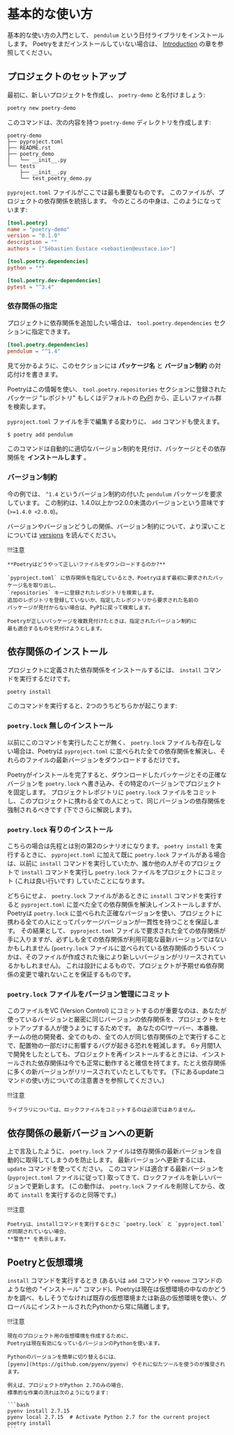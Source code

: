 # 基本的な使い方

基本的な使い方の入門として、 `pendulum` という日付ライブラリをインストールします。
Poetryをまだインストールしていない場合は、 [Introduction](/docs/) の章を参照してください。

## プロジェクトのセットアップ

最初に、新しいプロジェクトを作成し、 `poetry-demo` と名付けましょう:

```bash
poetry new poetry-demo
```

このコマンドは、次の内容を持つ `poetry-demo` ディレクトリを作成します:

```text
poetry-demo
├── pyproject.toml
├── README.rst
├── poetry_demo
│   └── __init__.py
└── tests
    ├── __init__.py
    └── test_poetry_demo.py
```

`pyproject.toml` ファイルがここでは最も重要なものです。
このファイルが、プロジェクトの依存関係を統括します。
今のところの中身は、このようになっています:

```toml
[tool.poetry]
name = "poetry-demo"
version = "0.1.0"
description = ""
authors = ["Sébastien Eustace <sebastien@eustace.io>"]

[tool.poetry.dependencies]
python = "*"

[tool.poetry.dev-dependencies]
pytest = "^3.4"
```

### 依存関係の指定

プロジェクトに依存関係を追加したい場合は、 `tool.poetry.dependencies` セクションに指定できます。

```toml
[tool.poetry.dependencies]
pendulum = "^1.4"
```

見て分かるように、このセクションには **パッケージ名** と **バージョン制約** の対応付けを書きます。

Poetryはこの情報を使い、 `tool.poetry.repositories` セクションに登録されたパッケージ "レポジトリ"
もしくはデフォルトの [PyPI](https://pypi.org) から、正しいファイル群を検索します。

`pyproject.toml` ファイルを手で編集する変わりに、 `add` コマンドも使えます。

```bash
$ poetry add pendulum
```

このコマンドは自動的に適切なバージョン制約を見付け、パッケージとその依存関係を **インストールします** 。


### バージョン制約

今の例では、 `^1.4` というバージョン制約の付いた  `pendulum` パッケージを要求しています。
この制約は、1.4.0以上かつ2.0.0未満のバージョンという意味です (`>=1.4.0 <2.0.0`)。

バージョンやバージョンどうしの関係、バージョン制約について、より深いことについては [versions](/docs/versions/)
を読んでください。


!!!注意

    **Poetryはどうやって正しいファイルをダウンロードするのか?**

    `pyproject.toml` に依存関係を指定しているとき、Poetryはまず最初に要求されたパッケージ名を取り出し、
    `repositories` キーに登録されたレポジトリを検索します。
    追加のレポジトリを登録していないか、指定したレポジトリから要求された名前の
    パッケージが見付からない場合は、PyPIに戻って検索します。

    Poetryが正しいパッケージを複数見付けたときは、指定されたバージョン制約に
    最も適合するものを見付けようとします。


## 依存関係のインストール

プロジェクトに定義された依存関係をインストールするには、 `install` コマンドを実行するだけです。

```bash
poetry install
```

このコマンドを実行すると、2つのうちどちらかが起こります:

### `poetry.lock` 無しのインストール

以前にこのコマンドを実行したことが無く、 `poetry.lock` ファイルも存在しない場合は、Poetryは `pyproject.toml`
に並べられた全ての依存関係を解決し、それらのファイルの最新バージョンをダウンロードするだけです。

Poetryがインストールを完了すると、ダウンロードしたパッケージとその正確なバージョンを `poetry.lock`
へ書き込み、その特定のバージョンでプロジェクトを固定します。
プロジェクトレポジトリに `poetry.lock`
ファイルをコミットし、このプロジェクトに携わる全ての人にとって、同じバージョンの依存関係を強制されるべきです (下でさらに解説します)。


### `poetry.lock` 有りのインストール

こちらの場合は先程とは別の第2のシナリオになります。
`poetry install` を実行するときに、 `pyproject.toml` に加えて既に `poetry.lock`
ファイルがある場合は、以前に `install` コマンドを実行していたか、誰か他の人がそのプロジェクトで `install` コマンドを実行し
`poetry.lock` ファイルをプロジェクトにコミット (これは良い行いです) していたことになります。

どちらにせよ、 `poetry.lock` ファイルがあるときに `install` コマンドを実行すると `pyproject.toml`
に並べた全ての依存関係を解決しインストールしますが、Poetryは `poetry.lock`
に並べられた正確なバージョンを使い、プロジェクトに携わる全ての人にとってパッケージバージョンが一貫性を持つことを保証します。
その結果として、 `pyproject.toml`
ファイルで要求された全ての依存関係が手に入りますが、必ずしも全ての依存関係が利用可能な最新バージョンではないかもしれません (`poetry.lock`
ファイルに並べられている依存関係のうちいくつかは、そのファイルが作成された後により新しいバージョンがリリースされているかもしれません)。
これは設計によるもので、プロジェクトが予期せぬ依存関係の変更で壊れないことを保証するものです。

### `poetry.lock` ファイルをバージョン管理にコミット

このファイルをVC (Version Control)
にコミットするのが重要なのは、あなたが使っているバージョンと厳密に同じバージョンの依存関係を、プロジェクトをセットアップする人が使うようにするためです。
あなたのCIサーバー、本番機、チームの他の開発者、全てのもの、全ての人が同じ依存関係の上で実行することで、配置物の一部だけに影響するバグが起きる恐れを軽減します。
6ヶ月間1人で開発をしたとしても、プロジェクトを再インストールするときには、インストールされた依存関係は今でも正常に動作すると確信を持てます。たとえ依存関係に多くの新バージョンがリリースされていたとしてもです。
(下にあるupdateコマンドの使い方についての注意書きを参照してください。)

!!!注意

    ライブラリについては、ロックファイルをコミットするのは必須ではありません。


## 依存関係の最新バージョンへの更新

上で言及したように、 `poetry.lock` ファイルは依存関係の最新バージョンを自動的に取得してしまうのを防止します。
最新バージョンへ更新するには、 `update` コマンドを使ってください。
このコマンドは適合する最新バージョンを (`pyproject.toml` ファイルに従って)
取ってきて、ロックファイルを新しいバージョンで更新します。
(この動作は、 `poetry.lock` ファイルを削除してから、改めて `install` を実行するのと同等です。)

!!!注意

    Poetryは、installコマンドを実行するときに `poetry.lock` と `pyproject.toml` が同期されていない場合、
    **警告** を表示します。


## Poetryと仮想環境

`install` コマンドを実行するとき (あるいは `add` コマンドや `remove` コマンドのような他の "インストール"
コマンド)、Poetryは現在は仮想環境の中なのかどうかを調べ、もしそうでなければ既存の仮想環境または新品の仮想環境を使い、グローバルにインストールされたPythonから常に隔離します。

!!!注意

    現在のプロジェクト用の仮想環境を作成するために、
    Poetryは現在有効になっているバージョンのPythonを使います。

    Pythonのバージョンを簡単に切り替えるには、
    [pyenv](https://github.com/pyenv/pyenv) やそれに似たツールを使うのが推奨されます。

    例えば、プロジェクトがPython 2.7のみの場合、
    標準的な作業の流れは次のようになります:

    ```bash
    pyenv install 2.7.15
    pyenv local 2.7.15  # Activate Python 2.7 for the current project
    poetry install
    ```
